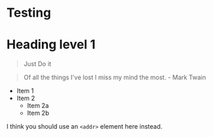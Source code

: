 # Testing

Heading level 1
===============
> Just Do it 


> Of all the things I've lost 
> I miss my mind the most. - Mark Twain


* Item 1
* Item 2
  * Item 2a
  * Item 2b
  
  
I think you should use an
`<addr>` element here instead.

